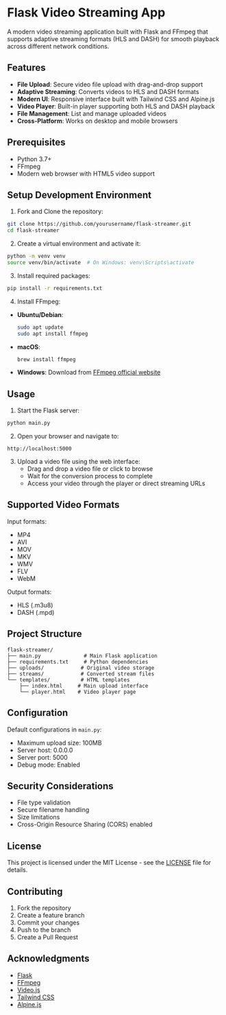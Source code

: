 # Flask Video Streaming App

A modern video streaming application built with Flask and FFmpeg that supports adaptive streaming formats (HLS and DASH) for smooth playback across different network conditions.

## Features

- **File Upload**: Secure video file upload with drag-and-drop support
- **Adaptive Streaming**: Converts videos to HLS and DASH formats
- **Modern UI**: Responsive interface built with Tailwind CSS and Alpine.js
- **Video Player**: Built-in player supporting both HLS and DASH playback
- **File Management**: List and manage uploaded videos
- **Cross-Platform**: Works on desktop and mobile browsers

## Prerequisites

- Python 3.7+
- FFmpeg
- Modern web browser with HTML5 video support

## Setup Development Environment

1. Fork and Clone the repository:
```bash
git clone https://github.com/yourusername/flask-streamer.git
cd flask-streamer
```

2. Create a virtual environment and activate it:
```bash
python -m venv venv
source venv/bin/activate  # On Windows: venv\Scripts\activate
```

3. Install required packages:
```bash
pip install -r requirements.txt
```

4. Install FFmpeg:
- **Ubuntu/Debian**:
  ```bash
  sudo apt update
  sudo apt install ffmpeg
  ```
- **macOS**:
  ```bash
  brew install ffmpeg
  ```
- **Windows**: Download from [FFmpeg official website](https://ffmpeg.org/download.html)

## Usage

1. Start the Flask server:
```bash
python main.py
```

2. Open your browser and navigate to:
```
http://localhost:5000
```

3. Upload a video file using the web interface:
   - Drag and drop a video file or click to browse
   - Wait for the conversion process to complete
   - Access your video through the player or direct streaming URLs

## Supported Video Formats

Input formats:
- MP4
- AVI
- MOV
- MKV
- WMV
- FLV
- WebM

Output formats:
- HLS (.m3u8)
- DASH (.mpd)

## Project Structure

```
flask-streamer/
├── main.py              # Main Flask application
├── requirements.txt     # Python dependencies
├── uploads/            # Original video storage
├── streams/            # Converted stream files
└── templates/          # HTML templates
    ├── index.html     # Main upload interface
    └── player.html    # Video player page
```

## Configuration

Default configurations in `main.py`:
- Maximum upload size: 100MB
- Server host: 0.0.0.0
- Server port: 5000
- Debug mode: Enabled

## Security Considerations

- File type validation
- Secure filename handling
- Size limitations
- Cross-Origin Resource Sharing (CORS) enabled

## License

This project is licensed under the MIT License - see the [LICENSE](./LICENSE) file for details.

## Contributing

1. Fork the repository
2. Create a feature branch
3. Commit your changes
4. Push to the branch
5. Create a Pull Request

## Acknowledgments

- [Flask](https://flask.palletsprojects.com/)
- [FFmpeg](https://ffmpeg.org/)
- [Video.js](https://videojs.com/)
- [Tailwind CSS](https://tailwindcss.com/)
- [Alpine.js](https://alpinejs.dev/)
